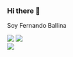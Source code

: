 ### Hi there 👋

Soy Fernando Ballina

<a href="https://twitter.com/fballina"><img src="https://img.shields.io/badge/Twitter-1DA1F2?style=for-the-badge&logo=twitter&logoColor=white"></a>
<a href="https://www.instagram.com/ing.fernando.ballina/"><img src="https://img.shields.io/badge/Instagram-E4405F?style=for-the-badge&logo=instagram&logoColor=white"></a>   
<a href="https://www.linkedin.com/in/fernando-ballina-b63b8423/"><img src="https://img.shields.io/badge/LinkedIn-0077B5?style=for-the-badge&logo=linkedin&logoColor=white"></a> 

<!--
**fballina/fballina** is a ✨ _special_ ✨ repository because its `README.md` (this file) appears on your GitHub profile.

Here are some ideas to get you started:

- 🔭 I’m currently working on ...
- 🌱 I’m currently learning ...
- 👯 I’m looking to collaborate on ...
- 🤔 I’m looking for help with ...
- 💬 Ask me about ...
- 📫 How to reach me: ...
- 😄 Pronouns: ...
- ⚡ Fun fact: ...
-->
